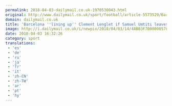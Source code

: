 ```yaml
---
permalink: 2018-04-03-dailymail.co.uk-1970530043.html
original: http://www.dailymail.co.uk/sport/football/article-5573529/Barcelona-lining-Clement-Lenglet-Manchester-United-target-Samuel-Umtiti-leaves.html?ITO=1490&ns_mchannel=rss&ns_campaign=1490
domain: dailymail.co.uk
title: 'Barcelona ''lining up'' Clement Lenglet if Samuel Umtiti leaves'
image: http://i.dailymail.co.uk/i/newpix/2018/04/03/14/4ABB3F7B00000578-0-image-a-24_1522760828936.jpg
date: 2018-04-03 16:32:26
category: sport
translations: 
 - 'es'
 - 'de'
 - 'ru'
 - 'ja'
 - 'fr'
 - 'it'
 - 'zh-CN'
 - 'zh-TW'
 - 'ar'
 - 'pt'
 - 'hy'
---
```


